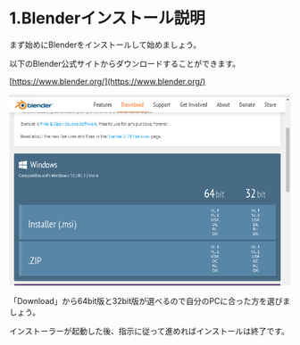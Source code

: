 # 1.Blenderインストール説明

まず始めにBlenderをインストールして始めましょう。

以下のBlender公式サイトからダウンロードすることができます。

[https://www.blender.org/](https://www.blender.org/)

![](/Graphics/Blender/in_1.png)

「Download」から64bit版と32bit版が選べるので自分のPCに合った方を選びましょう。

インストーラーが起動した後、指示に従って進めればインストールは終了です。


